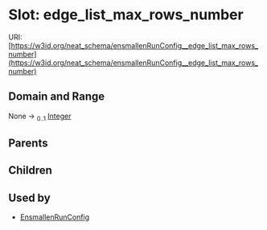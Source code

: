 
# Slot: edge_list_max_rows_number




URI: [https://w3id.org/neat_schema/ensmallenRunConfig__edge_list_max_rows_number](https://w3id.org/neat_schema/ensmallenRunConfig__edge_list_max_rows_number)


## Domain and Range

None &#8594;  <sub>0..1</sub> [Integer](types/Integer.md)

## Parents


## Children


## Used by

 * [EnsmallenRunConfig](EnsmallenRunConfig.md)
